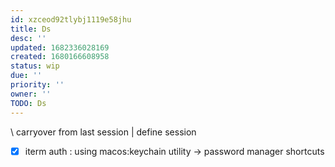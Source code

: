 ```yaml
---
id: xzceod92tlybj1119e58jhu
title: Ds
desc: ''
updated: 1682336028169
created: 1680166608958
status: wip
due: ''
priority: ''
owner: ''
TODO: Ds
---
```

\\ carryover from last session
  | define session

- [x] iterm auth : using macos:keychain utility -> password manager shortcuts